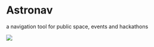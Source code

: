 # Astronav
a navigation tool for public space, events and hackathons

![](https://github.com/sjono/Astronav/raw/master/astronav_logo.jpg)
